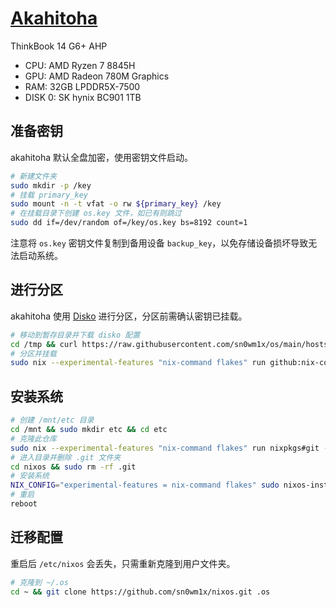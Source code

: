 # [Akahitoha](https://youtu.be/G-qkOhDNfq0)

ThinkBook 14 G6+ AHP

- CPU: AMD Ryzen 7 8845H
- GPU: AMD Radeon 780M Graphics
- RAM: 32GB LPDDR5X-7500
- DISK 0: SK hynix BC901 1TB

## 准备密钥

akahitoha 默认全盘加密，使用密钥文件启动。

```bash
# 新建文件夹
sudo mkdir -p /key
# 挂载 primary_key
sudo mount -n -t vfat -o rw ${primary_key} /key
# 在挂载目录下创建 os.key 文件，如已有则跳过
sudo dd if=/dev/random of=/key/os.key bs=8192 count=1
```

注意将 `os.key` 密钥文件复制到备用设备 `backup_key`，以免存储设备损坏导致无法启动系统。

## 进行分区

akahitoha 使用 [Disko](https://github.com/nix-community/disko) 进行分区，分区前需确认密钥已挂载。

```bash
# 移动到暂存目录并下载 disko 配置
cd /tmp && curl https://raw.githubusercontent.com/sn0wm1x/os/main/hosts/akahitoha/disko.nix -o /tmp/disko.nix
# 分区并挂载
sudo nix --experimental-features "nix-command flakes" run github:nix-community/disko -- --mode disko /tmp/disko.nix
```

## 安装系统

```bash
# 创建 /mnt/etc 目录
cd /mnt && sudo mkdir etc && cd etc
# 克隆此仓库
sudo nix --experimental-features "nix-command flakes" run nixpkgs#git -- clone https://github.com/sn0wm1x/os.git nixos
# 进入目录并删除 .git 文件夹
cd nixos && sudo rm -rf .git
# 安装系统
NIX_CONFIG="experimental-features = nix-command flakes" sudo nixos-install --no-root-passwd --flake .#akahitoha
# 重启
reboot
```

## 迁移配置

重启后 `/etc/nixos` 会丢失，只需重新克隆到用户文件夹。 

```bash
# 克隆到 ~/.os
cd ~ && git clone https://github.com/sn0wm1x/nixos.git .os
```
